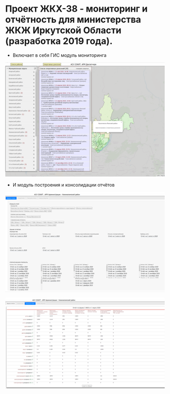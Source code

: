 [img1]: https://github.com/alexeybobovsky/jkh38/blob/master/img/scr_1.PNG ""
[img2]: https://github.com/alexeybobovsky/jkh38/blob/master/img/scr_2.PNG ""
[img3]: https://github.com/alexeybobovsky/jkh38/blob/master/img/scr_3.PNG ""

# Проект ЖКХ-38  - мониторинг и отчётность для министерства ЖКЖ Иркутской Области (разработка 2019 года).

* Включает в себя ГИС модуль мониторинга  

![модуль мониторинга ][img1]

* И модуль построения и консолидации отчётов   

![главная страница][img2]


![форма для ввода][img3]

